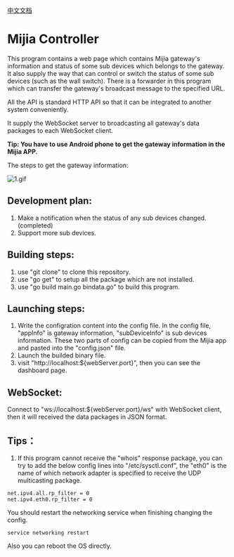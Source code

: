 [中文文档](README_zh_CN.md)

# Mijia Controller

This program contains a web page which contains Mijia gateway's information and status of some sub devices which belongs to the gateway. It also supply the way that can control or switch the status of some sub devices (such as the wall switch). There is a forwarder in this program which can transfer the gateway's broadcast message to the specified URL. 

All the API is standard HTTP API so that it can be integrated to another system conveniently. 

It supply the WebSocket server to broadcasting all gateway's data packages to each WebSocket client.  

**Tip: You have to use Android phone to get the gateway information in the Mijia APP.**

The steps to get the gateway information:

![1.gif][1]

## Development plan: 

1. Make a notification when the status of any sub devices changed. (completed)
2. Support more sub devices. 


## Building steps: 

1. use "git clone" to clone this repository. 
2. use "go get" to setup all the package which are not installed. 
3. use "go build main.go bindata.go" to build this program. 

## Launching steps: 

1. Write the configration content into the config file. In the config file, "appInfo" is gateway information, "subDeviceInfo" is sub devices information. These two parts of config can be copied from the Mijia app and pasted into the "config.json" file. 
2. Launch the builded binary file.
3. visit "http://localhost:${webServer.port}", then you can see the dashboard page. 

## WebSocket:
Connect to "ws://localhost:${webServer.port}/ws" with WebSocket client, then it will received the data packages in JSON format. 

[1]: https://github.com/hotsun168/mijia-controller/raw/master/readme_images/1.gif

## Tips：
1. If this program cannot receive the "whois" response package, you can try to add the below config lines into "/etc/sysctl.conf", the "eth0" is the name of which network adapter is specified to receive the UDP multicasting package. 
```
net.ipv4.all.rp_filter = 0
net.ipv4.eth0.rp_filter = 0
```

You should restart the networking service when finishing changing the config. 
```
service networking restart
```

Also you can reboot the OS directly. 
